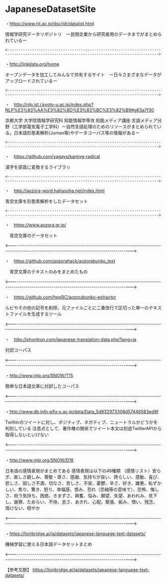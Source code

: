 # JapaneseDatasetSite

・https://www.nii.ac.jp/dsc/idr/datalist.html

情報学研究データリポジトリ　ー民間企業から研究者用のデータまでがまとめられているー
  
    <------------------------------------------------------------------------------------------------------------------------------------------>

・http://linkdata.org/home

 オープンデータを加工してみんなで共有するサイト　ー日々さまざまなデータがアップロードされているー　
 
    <------------------------------------------------------------------------------------------------------------------------------------------>  
  
・　http://nlp.ist.i.kyoto-u.ac.jp/index.php?NLP%E3%83%AA%E3%82%BD%E3%83%BC%E3%82%B9#g63a7f30

  京都大学 大学院情報学研究科 知能情報学専攻 知能メディア講座 言語メディア分野（工学部電気電子工学科）ー自然言語処理のためのリソースがまとめられている。日本語形態素解析(Juman等)やデータコーパス等の情報があるー
  
    <------------------------------------------------------------------------------------------------------------------------------------------>

  
・　https://github.com/yagays/kanjivg-radical

  漢字を部首に変換するライブラリ
  
    <------------------------------------------------------------------------------------------------------------------------------------------>

  
・　http://aozora-word.hahasoha.net/index.html

  青空文庫を形態素解析をしたデータセット
  
    <------------------------------------------------------------------------------------------------------------------------------------------>

  
・　https://www.aozora.gr.jp/

　青空文庫のデータセット
 
   <------------------------------------------------------------------------------------------------------------------------------------------>

 
・　https://github.com/aozorahack/aozorabunko_text

　青空文庫のテキストのみをまとめたもの
 
   <------------------------------------------------------------------------------------------------------------------------------------------>

 
 ・　https://github.com/hppRC/aozorabunko-extractor
 
 ルビやその他の記号を削除、元ファイルごとに二重改行で区切った単一のテキストファイルを生成するツール
 
   <------------------------------------------------------------------------------------------------------------------------------------------>


・　http://phontron.com/japanese-translation-data.php?lang=ja

対訳コーパス

  <------------------------------------------------------------------------------------------------------------------------------------------>


・http://www.jnlp.org/SNOW/T15

簡単な日本語文章に対訳したコーパス

  <------------------------------------------------------------------------------------------------------------------------------------------>


・http://www.db.info.gifu-u.ac.jp/data/Data_5d832973308d57446583ed9f

Twitterのツイートに対し、ポジティブ、ネガティブ、ニュートラルかどうかを判別している
注意点として、著作権の関係でツイート本文は別途TwitterAPIから取得しないといけない

  <------------------------------------------------------------------------------------------------------------------------------------------>


・http://www.jnlp.org/SNOW/D18

日本語の感情表現がまとめてある
感情表現は以下の48種類
（感情リスト）安らぎ、楽しさ親しみ、尊敬・尊さ、感謝、気持ちが良い、誇らしい、感動、喜び、悲しさ、寂しさ不満、切なさ、苦しさ、不安、憂鬱、辛さ、好き、嫌悪、恥ずかしい、焦り、驚き、怒り、幸福感、恨み、恐れ（恐縮等の意味で）、恐怖、悔しさ、祝う気持ち、困惑、きまずさ、興奮、悩み、願望、失望、あわれみ、見下し、謝罪、ためらい、不快、怠さ、あきれ、心配、緊張、妬み、憎い、残念、情けない、穏やか

  <------------------------------------------------------------------------------------------------------------------------------------------>


・https://lionbridge.ai/ja/datasets/japanese-language-text-datasets/

機械学習に使える日本語データセットまとめ

  <------------------------------------------------------------------------------------------------------------------------------------------>


【参考文献】
https://lionbridge.ai/ja/datasets/japanese-language-text-datasets/
